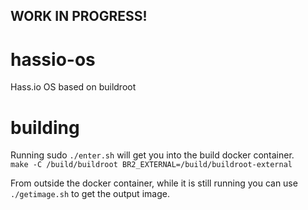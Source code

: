 ## WORK IN PROGRESS!

# hassio-os
Hass.io OS based on buildroot

# building
Running sudo `./enter.sh` will get you into the build docker container.   
`make -C /build/buildroot BR2_EXTERNAL=/build/buildroot-external`

From outside the docker container, while it is still running you can use `./getimage.sh` to get the output image.
